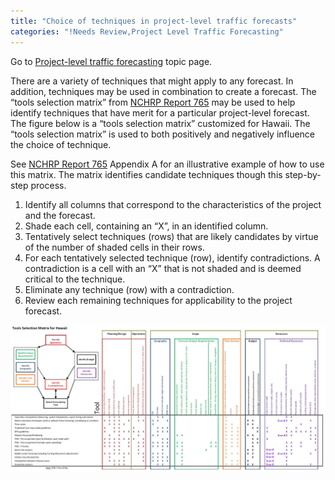 ```yaml
---
title: "Choice of techniques in project-level traffic forecasts"
categories: "!Needs Review,Project Level Traffic Forecasting"
---
```


Go to [Project-level traffic forecasting](Project-level_traffic_forecasting) topic page.

There are a variety of techniques that might apply to any forecast. In addition, techniques may be used in combination to create a forecast.
The “tools selection matrix” from [NCHRP Report 765](NCHRP_Report_765) may be used to help identify techniques that have merit for a particular project-level forecast. The figure below is a “tools selection matrix” customized for Hawaii. The “tools selection matrix” is used to both positively and negatively influence the choice of technique.

See [NCHRP Report 765](NCHRP_Report_765) Appendix A for an illustrative example of how to use this matrix. The matrix identifies candidate techniques though this step-by-step process.

1.  Identify all columns that correspond to the characteristics of the project and the forecast.
2.  Shade each cell, containing an “X”, in an identified column.
3.  Tentatively select techniques (rows) that are likely candidates by virtue of the number of shaded cells in their rows.
4.  For each tentatively selected technique (row), identify contradictions. A contradiction is a cell with an “X” that is not shaded and is deemed critical to the technique.
5.  Eliminate any technique (row) with a contradiction.
6.  Review each remaining techniques for applicability to the project forecast.

![](ProjectLevelToolSelectionMatrix.jpg "ProjectLevelToolSelectionMatrix.jpg")

